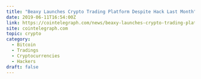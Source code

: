 ```yaml
---
title: "Beaxy Launches Crypto Trading Platform Despite Hack Last Month"
date: 2019-06-11T16:54:00Z
link: https://cointelegraph.com/news/beaxy-launches-crypto-trading-platform-despite-hack-last-month?utm_medium=RSS&utm_source=hune
site: cointelegraph.com
topic: crypto
category:
  - Bitcoin
  - Tradings
  - Cryptocurrencies
  - Hackers
draft: false
---
```


